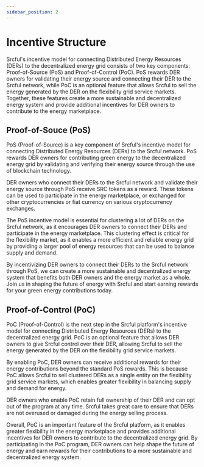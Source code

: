 ```yaml
---
sidebar_position: 2
---
```


# Incentive Structure

Srcful's incentive model for connecting Distributed Energy Resources (DERs) to the decentralized energy grid consists of two key components: Proof-of-Source (PoS) and Proof-of-Control (PoC). PoS rewards DER owners for validating their energy source and connecting their DER to the Srcful network, while PoC is an optional feature that allows Srcful to sell the energy generated by the DER on the flexibility grid service markets. Together, these features create a more sustainable and decentralized energy system and provide additional incentives for DER owners to contribute to the energy marketplace.

## Proof-of-Souce (PoS)

PoS (Proof-of-Source) is a key component of Srcful's incentive model for connecting Distributed Energy Resources (DERs) to the Srcful network. PoS rewards DER owners for contributing green energy to the decentralized energy grid by validating and verifying their energy source through the use of blockchain technology.

DER owners who connect their DERs to the Srcful network and validate their energy source through PoS receive SRC tokens as a reward. These tokens can be used to participate in the energy marketplace, or exchanged for other cryptocurrencies or fiat currency on various cryptocurrency exchanges.

The PoS incentive model is essential for clustering a lot of DERs on the Srcful network, as it encourages DER owners to connect their DERs and participate in the energy marketplace. This clustering effect is critical for the flexibility market, as it enables a more efficient and reliable energy grid by providing a larger pool of energy resources that can be used to balance supply and demand.

By incentivizing DER owners to connect their DERs to the Srcful network through PoS, we can create a more sustainable and decentralized energy system that benefits both DER owners and the energy market as a whole. Join us in shaping the future of energy with Srcful and start earning rewards for your green energy contributions today.

## Proof-of-Control (PoC)

PoC (Proof-of-Control) is the next step in the Srcful platform's incentive model for connecting Distributed Energy Resources (DERs) to the decentralized energy grid. PoC is an optional feature that allows DER owners to give Srcful control over their DER, allowing Srcful to sell the energy generated by the DER on the flexibility grid service markets.

By enabling PoC, DER owners can receive additional rewards for their energy contributions beyond the standard PoS rewards. This is because PoC allows Srcful to sell clustered DERs as a single entity on the flexibility grid service markets, which enables greater flexibility in balancing supply and demand for energy.

DER owners who enable PoC retain full ownership of their DER and can opt out of the program at any time. Srcful takes great care to ensure that DERs are not overused or damaged during the energy selling process.

Overall, PoC is an important feature of the Srcful platform, as it enables greater flexibility in the energy marketplace and provides additional incentives for DER owners to contribute to the decentralized energy grid. By participating in the PoC program, DER owners can help shape the future of energy and earn rewards for their contributions to a more sustainable and decentralized energy system.




